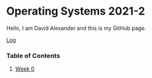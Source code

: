 # Operating Systems 2021-2
Hello, I am David Alexander and this is my GitHub page.

[Log](TXT/mylog.txt)

### Table of Contents
1. [Week 0](w00.md)
